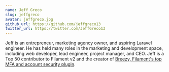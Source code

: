 ```yaml
---
name: Jeff Greco
slug: jeffgreco
avatar: jeffgreco.jpg
github_url: https://github.com/jeffgreco13
twitter_url: https://twitter.com/JeffGreco13
---
```

Jeff is an entrepreneur, marketing agency owner, and aspiring Laravel engineer. He has held many roles in the marketing and development space, including web developer, lead engineer, project manager, and CEO. Jeff is a Top 50 contributor to Filament v2 and the creator of [Breezy, Filament's top MFA and account security plugin](https://filamentphp.com/plugins/breezy).
